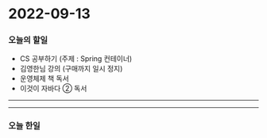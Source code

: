 2022-09-13
==========

### 오늘의 할일
* CS 공부하기 (주제 : Spring 컨테이너)
* 김영한님 강의 (구매까지 일시 정지)
* 운영체제 책 독서
* 이것이 자바다 ② 독서

<hr/>
<hr/>

### 오늘 한일